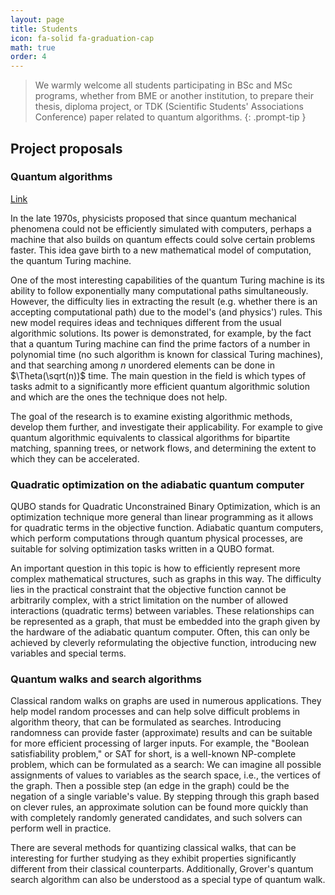 ```yaml
---
layout: page
title: Students
icon: fa-solid fa-graduation-cap
math: true
order: 4
---
```


> We warmly welcome all students participating in BSc and MSc programs, whether from BME or another institution, to prepare their thesis, diploma project, or TDK (Scientific Students' Associations Conference) paper related to quantum algorithms.
{: .prompt-tip }

## Project proposals

### Quantum algorithms

[Link](https://doktori.hu/index.php?menuid=195&lang=HU&tk_ID=100066)

In the late 1970s, physicists proposed that since quantum mechanical phenomena could not be efficiently simulated with computers, perhaps a machine that also builds on quantum effects could solve certain problems faster. This idea gave birth to a new mathematical model of computation, the quantum Turing machine.

One of the most interesting capabilities of the quantum Turing machine is its ability to follow exponentially many computational paths simultaneously. However, the difficulty lies in extracting the result (e.g. whether there is an accepting computational path) due to the model's (and physics') rules. This new model requires ideas and techniques different from the usual algorithmic solutions. Its power is demonstrated, for example, by the fact that a quantum Turing machine can find the prime factors of a number in polynomial time (no such algorithm is known for classical Turing machines), and that searching among $n$ unordered elements can be done in $\Theta(\sqrt(n))$ time. The main question in the field is which types of tasks admit to a significantly more efficient quantum algorithmic solution and which are the ones the technique does not help.

The goal of the research is to examine existing algorithmic methods, develop them further, and investigate their applicability. For example to give quantum algorithmic equivalents to classical algorithms for bipartite matching, spanning trees, or network flows, and determining the extent to which they can be accelerated.

### Quadratic optimization on the adiabatic quantum computer

QUBO stands for Quadratic Unconstrained Binary Optimization, which is an optimization technique more general than linear programming as it allows for quadratic terms in the objective function. Adiabatic quantum computers, which perform computations through quantum physical processes, are suitable for solving optimization tasks written in a QUBO format.

An important question in this topic is how to efficiently represent more complex mathematical structures, such as graphs in this way. The difficulty lies in the practical constraint that the objective function cannot be arbitrarily complex, with a strict limitation on the number of allowed interactions (quadratic terms) between variables. These relationships can be represented as a graph, that must be embedded into the graph given by the hardware of the adiabatic quantum computer. Often, this can only be achieved by cleverly reformulating the objective function, introducing new variables and special terms.

### Quantum walks and search algorithms

Classical random walks on graphs are used in numerous applications. They help model random processes and can help solve difficult problems in algorithm theory, that can be formulated as searches. Introducing randomness can provide faster (approximate) results and can be suitable for more efficient processing of larger inputs. For example, the "Boolean satisfiability problem," or SAT for short, is a well-known NP-complete problem, which can be formulated as a search: We can imagine all possible assignments of values to variables as the search space, i.e., the vertices of the graph. Then a possible step (an edge in the graph) could be the negation of a single variable's value. By stepping through this graph based on clever rules, an approximate solution can be found more quickly than with completely randomly generated candidates, and such solvers can perform well in practice.

There are several methods for quantizing classical walks, that can be interesting for further studying as they exhibit properties significantly different from their classical counterparts. Additionally, Grover's quantum search algorithm can also be understood as a special type of quantum walk.
